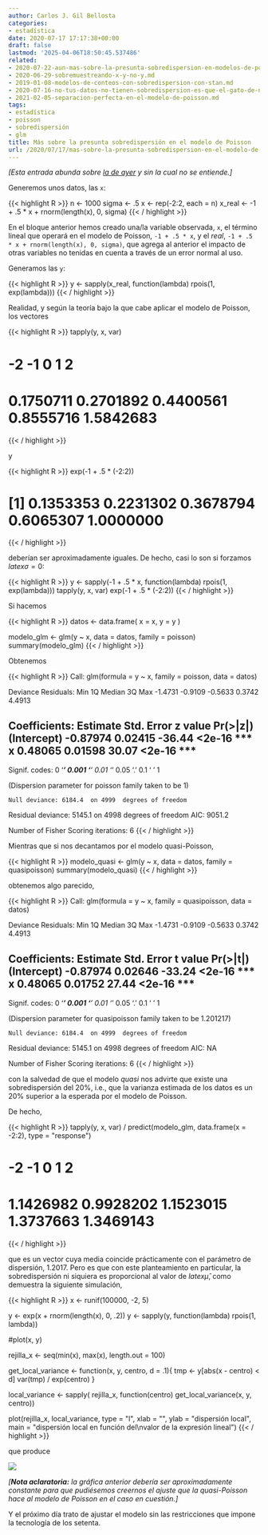 ```yaml
---
author: Carlos J. Gil Bellosta
categories:
- estadística
date: 2020-07-17 17:17:38+00:00
draft: false
lastmod: '2025-04-06T18:50:45.537486'
related:
- 2020-07-22-aun-mas-sobre-la-presunta-sobredispersion-en-modelos-de-poisson.md
- 2020-06-29-sobremuestreando-x-y-no-y.md
- 2019-01-08-modelos-de-conteos-con-sobredispersion-con-stan.md
- 2020-07-16-no-tus-datos-no-tienen-sobredispersion-es-que-el-gato-de-nelder-se-ha-merendado-la-epsilon.md
- 2021-02-05-separacion-perfecta-en-el-modelo-de-poisson.md
tags:
- estadística
- poisson
- sobredispersión
- glm
title: Más sobre la presunta sobredispersión en el modelo de Poisson
url: /2020/07/17/mas-sobre-la-presunta-sobredispersion-en-el-modelo-de-poisson/
---
```


_[Esta entrada abunda sobre [la de ayer](https://datanalytics.com/2020/07/16/no-tus-datos-no-tienen-sobredispersion-es-que-el-gato-de-nelder-se-ha-merendado-la-epsilon/) y sin la cual no se entiende.]_

Generemos unos datos, las `x`:

{{< highlight R >}}
n <- 1000
sigma <- .5
x <- rep(-2:2, each = n)
x_real <- -1 + .5 * x + rnorm(length(x), 0, sigma)
{{< / highlight >}}

En el bloque anterior hemos creado una/la variable observada, `x`, el término lineal que operará en el modelo de Poisson, `-1 + .5 * x`, y el _real_, `-1 + .5 * x + rnorm(length(x), 0, sigma)`, que agrega al anterior el impacto de otras variables no tenidas en cuenta a través de un error normal al uso.

Generamos las `y`:

{{< highlight R >}}
y <- sapply(x_real, function(lambda) rpois(1, exp(lambda)))
{{< / highlight >}}

Realidad, y según la teoría bajo la que cabe aplicar el modelo de Poisson, los vectores

{{< highlight R >}}
tapply(y, x, var)
#        -2        -1         0         1         2
# 0.1750711 0.2701892 0.4400561 0.8555716 1.5842683
{{< / highlight >}}

y

{{< highlight R >}}
exp(-1 + .5 * (-2:2))
# [1] 0.1353353 0.2231302 0.3678794 0.6065307 1.0000000
{{< / highlight >}}

deberían ser aproximadamente iguales. De hecho, casi lo son si forzamos $latex \sigma = 0$:

{{< highlight R >}}
y <- sapply(-1 + .5 * x, function(lambda) rpois(1, exp(lambda)))
tapply(y, x, var)
exp(-1 + .5 * (-2:2))
{{< / highlight >}}

Si hacemos

{{< highlight R >}}
datos <- data.frame(
    x = x,
    y = y
)

modelo_glm <- glm(y ~ x, data = datos, family = poisson)
summary(modelo_glm)
{{< / highlight >}}

Obtenemos

{{< highlight R >}}
Call:
glm(formula = y ~ x, family = poisson, data = datos)

Deviance Residuals:
    Min       1Q   Median       3Q      Max
-1.4731  -0.9109  -0.5633   0.3742   4.4913

Coefficients:
            Estimate Std. Error z value Pr(>|z|)
(Intercept) -0.87974    0.02415  -36.44   <2e-16 ***
x            0.48065    0.01598   30.07   <2e-16 ***
---
Signif. codes:  0 ‘***’ 0.001 ‘**’ 0.01 ‘*’ 0.05 ‘.’ 0.1 ‘ ’ 1

(Dispersion parameter for poisson family taken to be 1)

    Null deviance: 6184.4  on 4999  degrees of freedom
Residual deviance: 5145.1  on 4998  degrees of freedom
AIC: 9051.2

Number of Fisher Scoring iterations: 6
{{< / highlight >}}

Mientras que si nos decantamos por el modelo quasi-Poisson,

{{< highlight R >}}
modelo_quasi <- glm(y ~ x, data = datos, family = quasipoisson)
summary(modelo_quasi)
{{< / highlight >}}

obtenemos algo parecido,

{{< highlight R >}}
Call:
glm(formula = y ~ x, family = quasipoisson, data = datos)

Deviance Residuals:
    Min       1Q   Median       3Q      Max
-1.4731  -0.9109  -0.5633   0.3742   4.4913

Coefficients:
            Estimate Std. Error t value Pr(>|t|)
(Intercept) -0.87974    0.02646  -33.24   <2e-16 ***
x            0.48065    0.01752   27.44   <2e-16 ***
---
Signif. codes:  0 ‘***’ 0.001 ‘**’ 0.01 ‘*’ 0.05 ‘.’ 0.1 ‘ ’ 1

(Dispersion parameter for quasipoisson family taken to be 1.201217)

    Null deviance: 6184.4  on 4999  degrees of freedom
Residual deviance: 5145.1  on 4998  degrees of freedom
AIC: NA

Number of Fisher Scoring iterations: 6
{{< / highlight >}}

con la salvedad de que el modelo _quasi_ nos advirte que existe una sobredispersión del 20%, i.e., que la varianza estimada de los datos es un 20% superior a la esperada por el modelo de Poisson.

De hecho,

{{< highlight R >}}
tapply(y, x, var) / predict(modelo_glm, data.frame(x = -2:2), type = "response")
#        -2        -1         0         1         2
# 1.1426982 0.9928202 1.1523015 1.3737663 1.3469143
{{< / highlight >}}

que es un vector cuya media coincide prácticamente con el parámetro de dispersión, 1.2017. Pero es que con este planteamiento en particular, la sobredispersión ni siquiera es proporcional al valor de $latex \hat{\mu}$, como demuestra la siguiente simulación,

{{< highlight R >}}
x <- runif(100000, -2, 5)

y <- exp(x + rnorm(length(x), 0, .2))
y <- sapply(y, function(lambda) rpois(1, lambda))

#plot(x, y)

rejilla_x <- seq(min(x), max(x), length.out = 100)

get_local_variance <- function(x, y, centro, d = .1){
    tmp <- y[abs(x - centro) < d]
    var(tmp) / exp(centro)
}

local_variance <- sapply(
    rejilla_x,
    function(centro) get_local_variance(x, y, centro))

plot(rejilla_x, local_variance, type = "l",
        xlab = "", ylab = "dispersión local",
        main = "dispersión local en función del\nvalor de la expresión lineal")
{{< / highlight >}}

que produce

![](/wp-uploads/2020/07/dispersion_local.png#center)

_[**Nota aclaratoria:** la gráfica anterior debería ser aproximadamente constante para que pudiésemos creernos el ajuste que la quasi-Poisson hace al modelo de Poisson en el caso en cuestión.]_

Y el próximo día trato de ajustar el modelo sin las restricciones que impone la tecnología de los setenta.